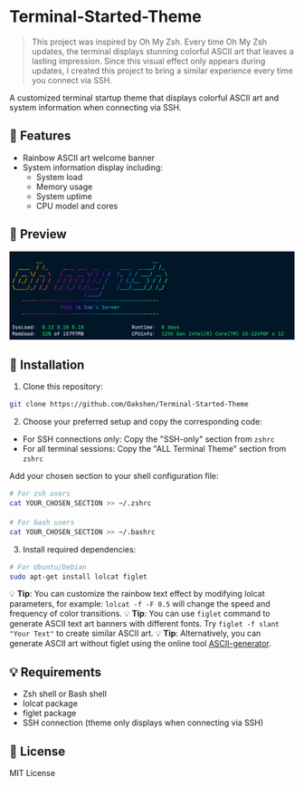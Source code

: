 # Terminal-Started-Theme

> This project was inspired by Oh My Zsh. Every time Oh My Zsh updates, the terminal displays stunning colorful ASCII art that leaves a lasting impression. Since this visual effect only appears during updates, I created this project to bring a similar experience every time you connect via SSH.

A customized terminal startup theme that displays colorful ASCII art and system information when connecting via SSH.

## 🌟 Features

- Rainbow ASCII art welcome banner
- System information display including:
    - System load
    - Memory usage
    - System uptime
    - CPU model and cores

## 📸 Preview

![Preview](Pic.png)

## 🚀 Installation

1. Clone this repository:
```bash
git clone https://github.com/Oakshen/Terminal-Started-Theme
```

2. Choose your preferred setup and copy the corresponding code:
- For SSH connections only: Copy the "SSH-only" section from `zshrc`
- For all terminal sessions: Copy the "ALL Terminal Theme" section from `zshrc`

Add your chosen section to your shell configuration file:
```bash
# For zsh users
cat YOUR_CHOSEN_SECTION >> ~/.zshrc

# For bash users
cat YOUR_CHOSEN_SECTION >> ~/.bashrc
```

3. Install required dependencies:
```bash
# For Ubuntu/Debian
sudo apt-get install lolcat figlet
```

💡 **Tip**: You can customize the rainbow text effect by modifying lolcat parameters, for example: `lolcat -f -F 0.5` will change the speed and frequency of color transitions.
💡 **Tip**: You can use `figlet` command to generate ASCII text art banners with different fonts. Try `figlet -f slant "Your Text"` to create similar ASCII art.
💡 **Tip**: Alternatively, you can generate ASCII art without figlet using the online tool [ASCII-generator](https://github.com/vietnh1009/ASCII-generator).

## 💡 Requirements

- Zsh shell or Bash shell
- lolcat package
- figlet package
- SSH connection (theme only displays when connecting via SSH)

## 📄 License

MIT License

